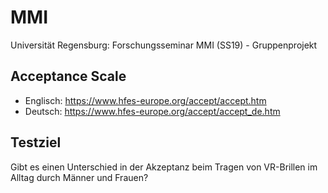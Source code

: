 # MMI
Universität Regensburg: Forschungsseminar MMI (SS19) - Gruppenprojekt

## Acceptance Scale
- Englisch: https://www.hfes-europe.org/accept/accept.htm
- Deutsch: https://www.hfes-europe.org/accept/accept_de.htm

## Testziel
Gibt es einen Unterschied in der Akzeptanz beim Tragen von VR-Brillen im Alltag durch Männer und Frauen?

